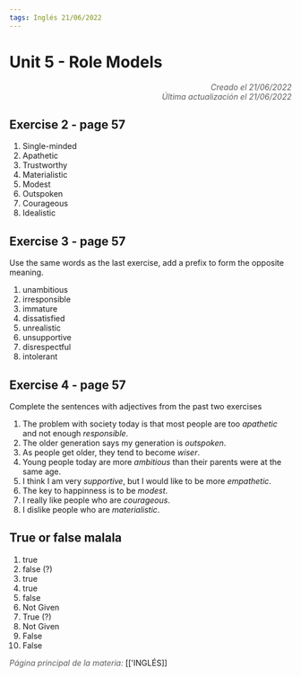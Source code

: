 ```yaml
---
tags: Inglés 21/06/2022
---
```


# Unit 5 - Role Models
<div style="text-align: right; opacity: 0.7; font-style: italic;">Creado el 21/06/2022</div>
<div style="text-align: right; opacity: 0.7; font-style: italic;">Última actualización el 21/06/2022</div>

## Exercise 2 - page 57

1. Single-minded
2. Apathetic
3. Trustworthy
4. Materialistic
5. Modest
6. Outspoken
7. Courageous
8. Idealistic

## Exercise 3 - page 57

Use the same words as the last exercise, add a prefix to form the opposite meaning.

1. unambitious
2. irresponsible
3. immature
4. dissatisfied
5. unrealistic
6. unsupportive
7. disrespectful
8. intolerant

## Exercise 4 - page 57

Complete the sentences with adjectives from the past two exercises

1. The problem with society today is that most people are too *apathetic* and not enough *responsible*.
2. The older generation says my generation is *outspoken*.
3. As people get older, they tend to become *wiser*.
4. Young people today are more *ambitious* than their parents were at the same age.
5. I think I am very *supportive*, but I would like to be more *empathetic*.
6. The key to happinness is to be *modest*.
7. I really like people who are *courageous*.
8. I dislike people who are *materialistic*.

## True or false malala

1. true
2. false (?)
3. true
4. true
5. false
6. Not Given
7. True (?)
8. Not Given
9. False
10. False

<span style="opacity: 0.7; font-style: italic;">Página principal de la materia:</span> [['INGLÉS]]